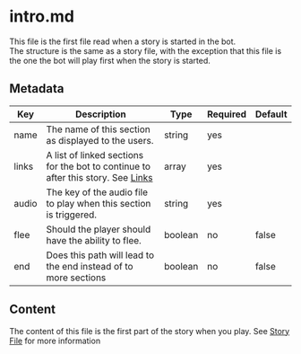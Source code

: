 # intro.md

This file is the first file read when a story is started in the bot.  
The structure is the same as a story file, with the exception that this file is the one the bot will play first when the story is started.

## Metadata

| Key   | Description                                                                                  | Type    | Required | Default |
| ----- | -------------------------------------------------------------------------------------------- | ------- | -------- | ------- |
| name  | The name of this section as displayed to the users.                                          | string  | yes      |         |
| links | A list of linked sections for the bot to continue to after this story. See [Links](../links) | array   | yes      |         |
| audio | The key of the audio file to play when this section is triggered.                            | string  | yes      |         |
| flee  | Should the player should have the ability to flee.                                           | boolean | no       | false   |
| end   | Does this path will lead to the end instead of to more sections                              | boolean | no       | false   |

## Content
The content of this file is the first part of the story when you play.
See [Story File](./story) for more information
